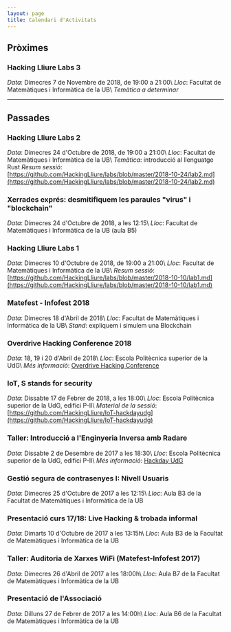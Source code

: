 ```yaml
---
layout: page
title: Calendari d'Activitats
---
```


## Pròximes

### Hacking Lliure Labs 3
_Data_: Dimecres 7 de Novembre de 2018, de 19:00 a 21:00\\
_Lloc_: Facultat de Matemàtiques i Informàtica de la UB\\
_Temàtica a determinar_

---

## Passades

### Hacking Lliure Labs 2
_Data_: Dimecres 24 d'Octubre de 2018, de 19:00 a 21:00\\
_Lloc_: Facultat de Matemàtiques i Informàtica de la UB\\
_Temàtica_: introducció al llenguatge Rust
_Resum sessió_: [https://github.com/HackingLliure/labs/blob/master/2018-10-24/lab2.md](https://github.com/HackingLliure/labs/blob/master/2018-10-24/lab2.md)

### Xerrades exprés: desmitifiquem les paraules "virus" i "blockchain"
_Data_: Dimecres 24 d'Octubre de 2018, a les 12:15\\
_Lloc_: Facultat de Matemàtiques i Informàtica de la UB (aula B5)

### Hacking Lliure Labs 1
_Data_: Dimecres 10 d'Octubre de 2018, de 19:00 a 21:00\\
_Lloc_: Facultat de Matemàtiques i Informàtica de la UB\\
_Resum sessió_: [https://github.com/HackingLliure/labs/blob/master/2018-10-10/lab1.md](https://github.com/HackingLliure/labs/blob/master/2018-10-10/lab1.md)

### Matefest - Infofest 2018
_Data_: Dimecres 18 d'Abril de 2018\\
_Lloc_: Facultat de Matemàtiques i Informàtica de la UB\\
_Stand_: expliquem i simulem una Blockchain

### Overdrive Hacking Conference 2018
_Data_: 18, 19 i 20 d'Abril de 2018\\
_Lloc_: Escola Politècnica superior de la UdG\\
_Més informació_: [Overdrive Hacking Conference](http://overdriveconference.com)

### IoT, S stands for security
_Data_: Dissabte 17 de Febrer de 2018, a les 18:00\\
_Lloc_: Escola Politècnica superior de la UdG, edifici P-II\\
_Material de la sessió_: [https://github.com/HackingLliure/IoT-hackdayudg](https://github.com/HackingLliure/IoT-hackdayudg)

### Taller: Introducció a l'Enginyeria Inversa amb Radare
_Data_: Dissabte 2 de Desembre de 2017 a les 18:30\\
_Lloc_: Escola Politècnica superior de la UdG, edifici P-II\\
_Més informació_: [Hackday UdG](https://hackday.mlh.io/University-of-Girona-technical-school)

### Gestió segura de contrasenyes I: Nivell Usuaris
_Data_: Dimecres 25 d'Octubre de 2017 a les 12:15\\
_Lloc_: Aula B3 de la Facultat de Matemàtiques i Informàtica de la UB

### Presentació curs 17/18: Live Hacking & trobada informal
_Data_: Dimarts 10 d'Octubre de 2017 a les 13:15h\\
_Lloc_: Aula B3 de la Facultat de Matemàtiques i Informàtica de la UB

### Taller: Auditoria de Xarxes WiFi (Matefest-Infofest 2017)
_Data_: Dimecres 26 d'Abril de 2017 a les 18:00h\\
_Lloc_: Aula B7 de la Facultat de Matemàtiques i Informàtica de la UB

### Presentació de l'Associació
_Data_: Dilluns 27 de Febrer de 2017 a les 14:00h\\
_Lloc_: Aula B6 de la Facultat de Matemàtiques i Informàtica de la UB
